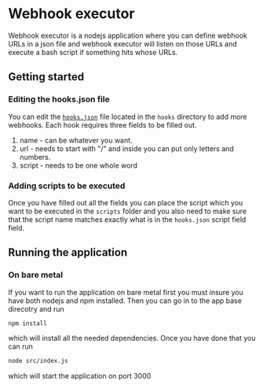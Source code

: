 # Webhook executor

Webhook executor is a nodejs application where you can define webhook URLs in a json file and webhook executor will listen on those URLs and execute a bash script if something hits whose URLs.

## Getting started

### Editing the hooks.json file

You can edit the [`hooks.json`](https://git.penevl.org/elduko/webhook-executor/-/blob/master/hooks/hooks.json) file located in the `hooks` directory to add more webhooks. Each hook requires three fields to be filled out.

1. name - can be whatever you want.
2. url - needs to start with "/" and inside you can put only letters and numbers.
3. script - needs to be one whole word

### Adding scripts to be executed

Once you have filled out all the fields you can place the script which you want to be executed in the `scripts` folder and you also need to make sure that the script name matches exactly what is in the `hooks.json` script field field.

## Running the application

### On bare metal

If you want to run the application on bare metal first you must insure you have both nodejs and npm installed. Then you can go in to the app base direcotry and run

```sh
npm install
```

which will install all the needed dependencies. Once you have done that you can run

```sh
node src/index.js
```

which will start the application on port 3000

